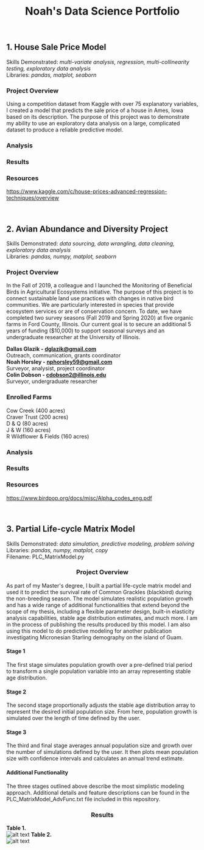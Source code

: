 # <div align="center">Noah's Data Science Portfolio</div>

<br>

## 1. House Sale Price Model
Skills Demonstrated: *multi-variate analysis, regression, multi-collinearity testing, exploratory data analysis*<br />
Libraries: *pandas, matplot, seaborn*

### Project Overview
Using a competition dataset from Kaggle with over 75 explanatory variables, I created a model that predicts the sale price of a house in Ames, Iowa based on its description. The purpose of this project was to demonstrate my ability to use an exploratory data analysis on a large, complicated dataset to produce a reliable predictive model.

### Analysis

### Results

### Resources
https://www.kaggle.com/c/house-prices-advanced-regression-techniques/overview

<br>

## 2. Avian Abundance and Diversity Project 
Skills Demonstrated: *data sourcing, data wrangling, data cleaning, exploratory data analysis*<br />
Libraries: *pandas, numpy, matplot, seaborn*

### Project Overview
In the Fall of 2019, a colleague and I launched the Monitoring of Beneficial Birds in Agricultural Ecosystems initiative. The purpose of this project is to connect sustainable land use practices with changes in native bird communities. We are particularly interested in species that provide ecosystem services or are of conservation concern. To date, we have completed two survey seasons (Fall 2019 and Spring 2020) at five organic farms in Ford County, Illinois. Our current goal is to secure an additional 5 years of funding ($10,000) to support seasonal surveys and an undergraduate researcher at the University of Illinois.

**Dallas Glazik - dglazik@gmail.com**<br />
Outreach, communication, grants coordinator<br />
**Noah Horsley - nphorsley59@gmail.com**<br />
Surveyor, analysist, project coordinator<br />
**Colin Dobson - cdobson2@illinois.edu**<br />
Surveyor, undergraduate researcher

### Enrolled Farms
Cow Creek (400 acres)<br />
Craver Trust (200 acres)<br />
D & Q (80 acres)<br />
J & W (160 acres)<br />
R Wildflower & Fields (160 acres)

### Analysis

### Results 

### Resources
https://www.birdpop.org/docs/misc/Alpha_codes_eng.pdf

<br>

## 3. Partial Life-cycle Matrix Model
Skills Demonstrated: *data simulation, predictive modeling, problem solving*<br />
Libraries: *pandas, numpy, matplot, copy*<br />
Filename: PLC_MatrixModel.py

### <div align="center">Project Overview</div>
As part of my Master's degree, I built a partial life-cycle matrix model and used it to predict the survival rate of Common Grackles (blackbird) during the non-breeding season. The model simulates realistic population growth and has a wide range of additional functionalities that extend beyond the scope of my thesis, including a flexible parameter design, built-in elasticity analysis capabilities, stable age distribution estimates, and much more. I am in the process of publishing the results produced by this model. I am also using this model to do predictive modeling for another publication investigating Micronesian Starling demography on the island of Guam.

#### Stage 1
The first stage simulates population growth over a pre-defined trial period to transform a single population variable into an array representing stable age distribution. 

#### Stage 2
The second stage proportionally adjusts the stable age distribution array to represent the desired initial population size. From here, population growth is simulated over the length of time defined by the user.

#### Stage 3
The third and final stage averages annual population size and growth over the number of simulations defined by the user. It then plots mean population size with confidence intervals and calculates an annual trend estimate.

#### Additional Functionality
The three stages outlined above describe the most simplistic modeling approach. Additional details and feature descriptions can be found in the PLC_MatrixModel_AdvFunc.txt file included in this repository.

### <div align="center">Results</div>
**Table 1.** <br />
![alt text](https://github.com/nphorsley59/Portfolio/blob/master/Pop_Matrix_Table1.png "Age Matrix")
**Table 2.** <br />
![alt text](https://github.com/nphorsley59/Portfolio/blob/master/Pop_Growth_Table1.png "Population Growth")

